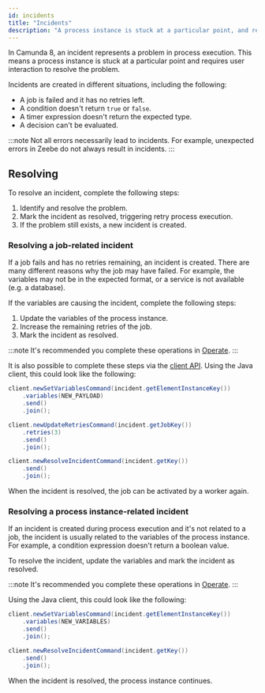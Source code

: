 ```yaml
---
id: incidents
title: "Incidents"
description: "A process instance is stuck at a particular point, and requires user interaction to resolve the problem."
---
```


In Camunda 8, an incident represents a problem in process execution. This means a process instance is stuck at a particular point and requires user interaction to resolve the problem.

Incidents are created in different situations, including the following:

- A job is failed and it has no retries left.
- A condition doesn't return `true` or `false`.
- A timer expression doesn't return the expected type.
- A decision can't be evaluated.

:::note
Not all errors necessarily lead to incidents. For example, unexpected errors in Zeebe do not always result in incidents.
:::

## Resolving

To resolve an incident, complete the following steps:

1. Identify and resolve the problem.
2. Mark the incident as resolved, triggering retry process execution.
3. If the problem still exists, a new incident is created.

### Resolving a job-related incident

If a job fails and has no retries remaining, an incident is created. There are many different reasons why the job may have failed. For example, the variables may not be in the expected format, or a service is not available (e.g. a database).

If the variables are causing the incident, complete the following steps:

1. Update the variables of the process instance.
2. Increase the remaining retries of the job.
3. Mark the incident as resolved.

:::note
It's recommended you complete these operations in [Operate](/components/operate/operate-introduction.md).
:::

It is also possible to complete these steps via the [client API](/docs/apis-tools/working-with-apis-tools.md). Using the Java client, this could look like the following:

```java
client.newSetVariablesCommand(incident.getElementInstanceKey())
    .variables(NEW_PAYLOAD)
    .send()
    .join();

client.newUpdateRetriesCommand(incident.getJobKey())
    .retries(3)
    .send()
    .join();

client.newResolveIncidentCommand(incident.getKey())
    .send()
    .join();
```

When the incident is resolved, the job can be activated by a worker again.

### Resolving a process instance-related incident

If an incident is created during process execution and it's not related to a job, the incident is usually related to the variables of the process instance. For example, a condition expression doesn't return a boolean value.

To resolve the incident, update the variables and mark the incident as resolved.

:::note
It's recommended you complete these operations in [Operate](/components/operate/operate-introduction.md).
:::

Using the Java client, this could look like the following:

```java
client.newSetVariablesCommand(incident.getElementInstanceKey())
    .variables(NEW_VARIABLES)
    .send()
    .join();

client.newResolveIncidentCommand(incident.getKey())
    .send()
    .join();
```

When the incident is resolved, the process instance continues.
